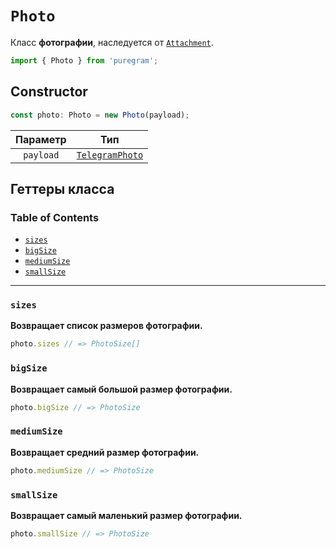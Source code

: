 # `Photo`

Класс **фотографии**, наследуется от [`Attachment`](attachment.md).

```ts
import { Photo } from 'puregram';
```

## Constructor

```ts
const photo: Photo = new Photo(payload);
```

| Параметр  |                             Тип                             |
| :-------: | :---------------------------------------------------------: |
| `payload` | [`TelegramPhoto`](https://core.telegram.org/bots/api#photo) |

## Геттеры класса

### Table of Contents

* [`sizes`](#sizes)
* [`bigSize`](#bigsize)
* [`mediumSize`](#mediumsize)
* [`smallSize`](#smallsize)

---

### `sizes`

**Возвращает список размеров фотографии.**

```ts
photo.sizes // => PhotoSize[]
```

### `bigSize`

**Возвращает самый большой размер фотографии.**

```ts
photo.bigSize // => PhotoSize
```

### `mediumSize`

**Возвращает средний размер фотографии.**

```ts
photo.mediumSize // => PhotoSize
```

### `smallSize`

**Возвращает самый маленький размер фотографии.**

```ts
photo.smallSize // => PhotoSize
```
